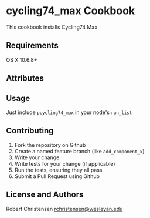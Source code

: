 cycling74_max Cookbook
===========================
This cookbook installs Cycling74 Max

Requirements
------------
OS X 10.6.8+

Attributes
----------

Usage
-----
Just include `pcycling74_max` in your node's `run_list`


Contributing
------------
1. Fork the repository on Github
2. Create a named feature branch (like `add_component_x`)
3. Write your change
4. Write tests for your change (if applicable)
5. Run the tests, ensuring they all pass
6. Submit a Pull Request using Github

License and Authors
-------------------
Robert Christensen <rchristensen@wesleyan.edu>
